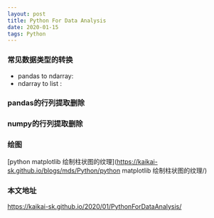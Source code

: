 ```yaml
---
layout: post
title: Python For Data Analysis
date: 2020-01-15
tags: Python
---
```

### 常见数据类型的转换
* pandas to ndarray:
* ndarray to list : 
### pandas的行列提取删除

### numpy的行列提取删除

### 绘图
[python matplotlib 绘制柱状图的纹理](https://kaikai-sk.github.io/blogs/mds/Python/python matplotlib 绘制柱状图的纹理/)


### 本文地址

https://kaikai-sk.github.io/2020/01/PythonForDataAnalysis/
